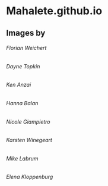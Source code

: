 # Mahalete.github.io

## Images by

###### Florian Weichert

###### Dayne Topkin

###### Ken Anzai

###### Hanna Balan

###### Nicole Giampietro

###### Karsten Winegeart

###### Mike Labrum

###### Elena Kloppenburg
